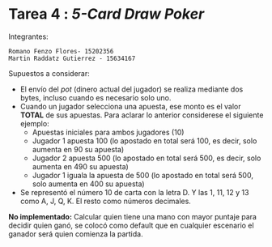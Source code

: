 # Tarea 4 : *5-Card Draw Poker*

Integrantes:

	Romano Fenzo Flores- 15202356
	Martin Raddatz Gutierrez - 15634167

Supuestos a considerar:
 - El envío del *pot* (dinero actual del jugador) se realiza mediante dos bytes, incluso cuando es necesario solo uno.
 - Cuando un jugador selecciona una apuesta, ese monto es el valor **TOTAL** de sus apuestas. Para aclarar lo anterior considerese el siguiente ejemplo:
	 - Apuestas iniciales para ambos jugadores (10) 
	 - Jugador 1 apuesta 100 (lo apostado en total será 100, es decir, solo aumenta en 90 su apuesta)
	 - Jugador 2 apuesta 500 (lo apostado en total será 500, es decir, solo aumenta en 490 su apuesta)
	 - Jugador 1 iguala la apuesta de 500 (lo apostado en total será 500, solo aumenta en 400 su apuesta)
 - Se representó el número 10 de carta con la letra D. Y las 1, 11, 12 y 13 como A, J, Q, K. El resto como números decimales.

**No implementado:** Calcular quien tiene una mano con mayor puntaje para decidir quien ganó, se colocó como default que en cualquier escenario el ganador será quien comienza la partida.
